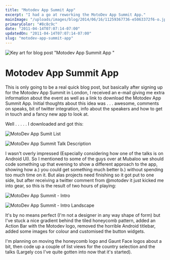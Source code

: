 ```yaml
---
title: "Motodev App Summit App"
excerpt: "I had a go at reworking the MotoDev App Summit App."
mainImage: "/uploads/images/blog/2014/06/16/11259367736-e5063372f6-o.jpg"
primaryColor: "#8c8c9c"
date: "2011-04-14T07:07:14-07:00"
updatedOn: "2011-04-14T07:07:14-07:00"
slug: "motodev-app-summit-app"
---
```

![Key art for blog post "Motodev App Summit App "](/uploads/images/blog/2014/06/16/11259367736-e5063372f6-o.jpg)

# Motodev App Summit App 

This is only going to be a real quick blog post, but basically after signing up for the Motodev App Summit in London, I received an e-mail giving me extra information about the event as well as a link to download the Motodev App Summit App. Initial thoughts about this idea was . . . awesome, comments on speaks, bit of twitter integration, info about the speakers and how to get in touch and a fancy new app to look at.

Well . . . . . I downloaded and got this: 

![MotoDev App Sumit List](/uploads/images/blog/2011/04/ss-0-320-480-160-0-652b37654ba712cf44fcac42b8a99f6c5210170d.jpg)

![MotoDev App Summit Talk Description](/uploads/images/blog/2011/04/ss-1-320-480-160-0-48a7e896fb928026c0684702297cfe68d30eb242.jpg)

I wasn't overly impressed (Especially considering how one of the talks is on Android UI). So I mentioned to some of the guys over at Mubaloo we should code something up that evening to show a different approach to the app, showing how a.) you could get something much better b.) without spending too much time on it. But alas projects need finishing so it got put to one side, but after receiving a twitter comment from @motodev it just kicked me into gear, so this is the result of two hours of playing: 

![MotoDev App Summit - Intro](/uploads/images/blog/2011/04/Motodev-One.png)

![MotoDev App Summit - Intro Landscape](/uploads/images/blog/2011/04/Motodev-Two.png)

It's by no means perfect (I'm not a designer in any way shape of form) but I've stuck a nice gradient behind the tiled honeycomb pattern, added an Action Bar with the Motodev logo, removed the horrible Android titlebar, added some images for colour and customised the button widgets.

I'm planning on moving the honeycomb logo and Gaunt Face logos about a bit, then code up a couple of list views for the country selection and the talks (Largely cos I've quite gotten into now that it's started).

